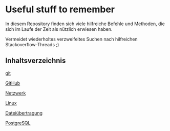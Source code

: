 # Useful stuff to remember
In diesem Repository finden sich viele hilfreiche Befehle und Methoden, die sich im Laufe der Zeit als nützlich erwiesen haben.

Vermeidet wiederholtes verzweifeltes Suchen nach hilfreichen Stackoverflow-Threads ;)

## Inhaltsverzeichnis
[git](git.md)

[GitHub](github.md)

[Netzwerk](netzwerk.md)

[Linux](linux.md)

[Dateiübertragung](dateiuebertragung.md)

[PostgreSQL](postgresql.md)